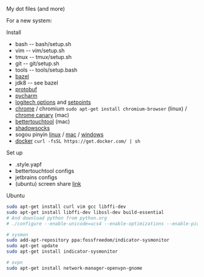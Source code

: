 My dot files (and more)

For a new system:

Install

* bash -- bash/setup.sh
* vim -- vim/setup.sh
* tmux -- tmux/setup.sh
* git -- git/setup.sh
* tools -- tools/setup.bash
* [bazel](http://bazel.io/docs/install.html)
* jdk8 -- see bazel
* [protobuf](https://github.com/google/protobuf)
* [pycharm](https://www.jetbrains.com/pycharm/download)
* [logitech options](http://support.logitech.com/en_us/software/options) and
  [setpoints](http://support.logitech.com/en_us/software/setpoint)
* [chrome](https://www.google.com/chrome/browser/desktop/) /
  chromium `sudo apt-get install chromium-browser` (linux) /
  [chrome canary](https://www.google.com/chrome/browser/canary.html) (mac)
* [bettertouchtool](https://www.boastr.net/) (mac)
* [shadowsocks](https://shadowsocks.org/en/download/clients.html)
* sogou pinyin [linux](http://pinyin.sogou.com/linux/?r=pinyin) /
  [mac](http://pinyin.sogou.com/mac/?r=pinyin) /
  [windows](http://pinyin.sogou.com/)
* [docker](https://docs.docker.com/linux/step_one/) `curl -fsSL https://get.docker.com/ | sh`

Set up

* .style.yapf
* bettertouchtool configs
* jetbrains configs
* (ubuntu) screen share [link](https://askubuntu.com/questions/463486/can-no-longer-use-screen-share-to-connect-mac-to-ubuntu-since-upgrading-to-14-04)

Ubuntu

```bash
sudo apt-get install curl vim gcc libffi-dev
sudo apt-get install libffi-dev libssl-dev build-essential
# And download python from python.org
# ./configure --enable-unicode=ucs4 --enable-optimizations --enable-pic && make -j8 && sudo make install

# sysmon
sudo add-apt-repository ppa:fossfreedom/indicator-sysmonitor
sudo apt-get update
sudo apt-get install indicator-sysmonitor

# ovpn
sudo apt-get install network-manager-openvpn-gnome
```
